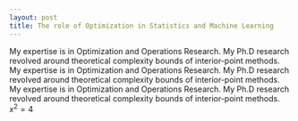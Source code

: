 ```yaml
---
layout: post
title: The role of Optimization in Statistics and Machine Learning
---
```


<script src="https://cdn.mathjax.org/mathjax/latest/MathJax.js?config=TeX-AMS-MML_HTMLorMML" type="text/javascript"></script>


My expertise is in Optimization and Operations Research. My Ph.D research revolved around theoretical complexity bounds of interior-point methods. My expertise is in Optimization and Operations Research. My Ph.D research revolved around theoretical complexity bounds of interior-point methods. My expertise is in Optimization and Operations Research. My Ph.D research revolved around theoretical complexity bounds of interior-point methods. $x^2=4$





